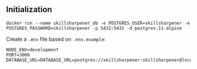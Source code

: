 ## Initialization

```
docker run --name skillsharpener_db -e POSTGRES_USER=skillsharpener -e POSTGRES_PASSWORD=skillsharpener -p 5432:5432 -d postgres:11-alpine
```

Create a `.env` file based on `.env.example`:

```
NODE_ENV=development
PORT=3000
DATABASE_URL=DATABASE_URL=postgres://skillsharpener:skillsharpener@localhost:5432/skillsharpner
```
